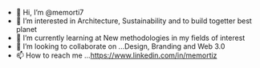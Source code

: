 - 👋 Hi, I’m @memorti7
- 👀 I’m interested in Architecture, Sustainability and to build togetter best planet 
- 🌱 I’m currently learning at New methodologies in my fields of interest
- 💞️ I’m looking to collaborate on ...Design, Branding and Web 3.0
- 📫 How to reach me ...https://www.linkedin.com/in/memortiz

<!---
memorti7/memorti7 is a ✨ special ✨ repository because its `README.md` (this file) appears on your GitHub profile.
You can click the Preview link to take a look at your changes.
--->
